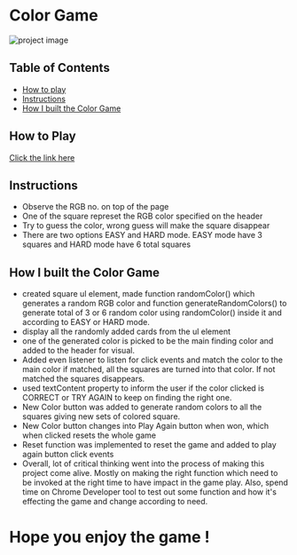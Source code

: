 # Color Game


![project image](https://oliver-gomes.github.io/images/Color-game-2.gif)
## Table of Contents

* [How to play](#how-to-play)
* [Instructions](#instructions)
* [How I built the Color Game](#how-i-built-the-color-game)



## How to Play
[Click the link here ](https://oliver-gomes.github.io/projects/color-game)

## Instructions
- Observe the RGB no. on top of the page
- One of the square represet the RGB color specified on the header
- Try to guess the color, wrong guess will make the square disappear
- There are two options EASY and HARD mode. EASY mode have 3 squares and HARD mode have 6 total squares


## How I built the Color Game
- created square ul element, made function randomColor() which generates a random RGB color and function generateRandomColors() to generate total of 3 or 6 random color using randomColor() inside it and according to EASY or HARD mode.
- display all the randomly added cards from the ul element
- one of the generated color is picked to be the main finding color and added to the header for visual.
- Added even listener to listen for click events and match the color to the main color if matched, all the squares are turned into that color. If not matched the squares disappears.
- used textContent property to inform the user if the color clicked is CORRECT or TRY AGAIN to keep on finding the right one.
- New Color button was added to generate random colors to all the squares giving new sets of colored square.
- New Color button changes into Play Again button when won, which when clicked resets the whole game
- Reset function was implemented to reset the game and added to play again button click events
- Overall, lot of critical thinking went into the process of making this project come alive. Mostly on making the right function which need to be invoked at the right time to have impact in the game play. Also, spend time on Chrome Developer tool to test out some function and how it's effecting the game and change according to need.

# Hope you enjoy the game ! 